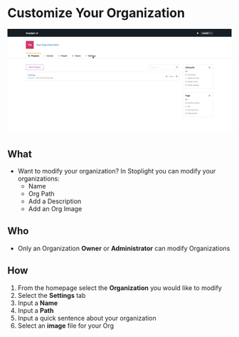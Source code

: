 # Customize Your Organization 

![](/assets/gifs/org-settings.gif)

## What 
* Want to modify your organization? In Stoplight you can modify your organizations: 
    * Name 
    * Org Path 
    * Add a Description 
    * Add an Org Image 
## Who 
* Only an Organization **Owner** or **Administrator** can modify Organizations  
## How
1. From the homepage select the **Organization** you would like to modify 
2. Select the **Settings** tab 
3. Input a **Name** 
4. Input a **Path** 
5. Input a quick sentence about your organization 
6. Select an **image** file for your Org 

